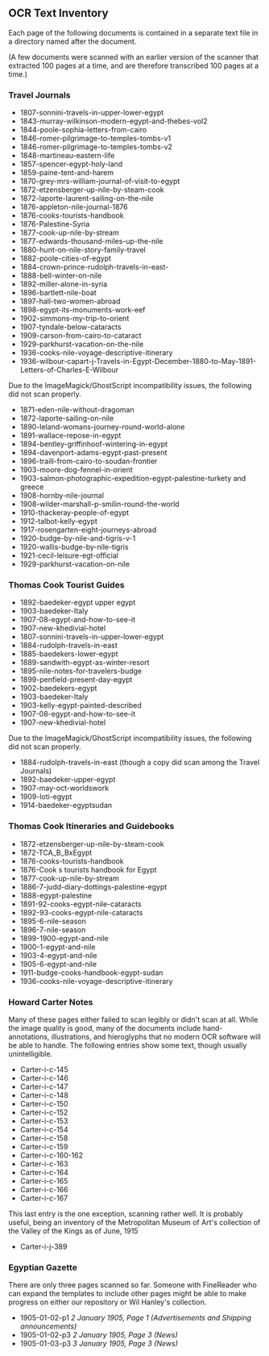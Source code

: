 ## OCR Text Inventory
Each page of the following documents is contained in a separate text file in a directory named after the document.

(A few documents were scanned with an earlier version of the scanner that extracted 100 pages at a time, and are therefore transcribed 100 pages at a time.)

### Travel Journals
* 1807-sonnini-travels-in-upper-lower-egypt
* 1843-murray-wilkinson-modern-egypt-and-thebes-vol2
* 1844-poole-sophia-letters-from-cairo
* 1846-romer-pilgrimage-to-temples-tombs-v1
* 1846-romer-pilgrimage-to-temples-tombs-v2
* 1848-martineau-eastern-life
* 1857-spencer-egypt-holy-land
* 1859-paine-tent-and-harem
* 1870-grey-mrs-william-journal-of-visit-to-egypt
* 1872-etzensberger-up-nile-by-steam-cook
* 1872-laporte-laurent-sailing-on-the-nile
* 1876-appleton-nile-journal-1876
* 1876-cooks-tourists-handbook
* 1876-Palestine-Syria
* 1877-cook-up-nile-by-stream
* 1877-edwards-thousand-miles-up-the-nile
* 1880-hunt-on-nile-story-family-travel
* 1882-poole-cities-of-egypt
* 1884-crown-prince-rudolph-travels-in-east-
* 1888-bell-winter-on-nile
* 1892-miller-alone-in-syria
* 1896-bartlett-nile-boat
* 1897-hall-two-women-abroad
* 1898-egypt-its-monuments-work-eef
* 1902-simmons-my-trip-to-orient
* 1907-tyndale-below-cataracts
* 1909-carson-from-cairo-to-cataract
* 1929-parkhurst-vacation-on-the-nile
* 1936-cooks-nile-voyage-descriptive-itinerary
* 1936-wilbour-capart-j-Travels-in-Egypt-December-1880-to-May-1891-Letters-of-Charles-E-Wilbour

Due to the ImageMagick/GhostScript incompatibility issues, the following did not scan properly.
* 1871-eden-nile-without-dragoman
* 1872-laporte-sailing-on-nile
* 1890-leland-womans-journey-round-world-alone
* 1891-wallace-repose-in-egypt
* 1894-bentley-griffinhoof-wintering-in-egypt
* 1894-davenport-adams-egypt-past-present
* 1896-traill-from-cairo-to-soudan-frontier
* 1903-moore-dog-fennel-in-orient
* 1903-salmon-photographic-expedition-egypt-palestine-turkety and greece
* 1908-hornby-nile-journal
* 1908-wilder-marshall-p-smilin-round-the-world
* 1910-thackeray-people-of-egypt
* 1912-talbot-kelly-egypt
* 1917-rosengarten-eight-journeys-abroad
* 1920-budge-by-nile-and-tigris-v-1
* 1920-wallis-budge-by-nile-tigris
* 1921-cecil-leisure-egt-official
* 1929-parkhurst-vacation-on-nile

### Thomas Cook Tourist Guides
* 1892-baedeker-egypt upper egypt
* 1903-baedeker-Italy
* 1907-08-egypt-and-how-to-see-it
* 1907-new-khedivial-hotel
* 1807-sonnini-travels-in-upper-lower-egypt
* 1884-rudolph-travels-in-east
* 1885-baedekers-lower-egypt
* 1889-sandwith-egypt-as-winter-resort
* 1895-nile-notes-for-travelers-budge
* 1899-penfield-present-day-egypt
* 1902-baedekers-egypt
* 1903-baedeker-Italy
* 1903-kelly-egypt-painted-described
* 1907-08-egypt-and-how-to-see-it
* 1907-new-khedivial-hotel

Due to the ImageMagick/GhostScript incompatibility issues, the following did not scan properly.
* 1884-rudolph-travels-in-east (though a copy did scan among the Travel Journals)
* 1892-baedeker-upper-egypt
* 1907-may-oct-worldswork
* 1909-loti-egypt
* 1914-baedeker-egyptsudan

### Thomas Cook Itineraries and Guidebooks
* 1872-etzensberger-up-nile-by-steam-cook
* 1872-TCA_B_BxEgypt
* 1876-cooks-tourists-handbook
* 1876-Cook s tourists handbook for Egypt
* 1877-cook-up-nile-by-stream
* 1886-7-judd-diary-dottings-palestine-egypt
* 1888-egypt-palestine
* 1891-92-cooks-egypt-nile-cataracts
* 1892-93-cooks-egypt-nile-cataracts
* 1895-6-nile-season
* 1896-7-nile-season
* 1899-1900-egypt-and-nile
* 1900-1-egypt-and-nile
* 1903-4-egypt-and-nile
* 1905-6-egypt-and-nile
* 1911-budge-cooks-handbook-egypt-sudan
* 1936-cooks-nile-voyage-descriptive-itinerary

### Howard Carter Notes
Many of these pages either failed to scan legibly or didn't scan at all. While the image quality is good, many of the documents include hand-annotations, illustrations, and hieroglyphs that no modern OCR software will be able to handle. The following entries show some text, though usually unintelligible.
* Carter-i-c-145
* Carter-i-c-146
* Carter-i-c-147
* Carter-i-c-148
* Carter-i-c-150
* Carter-i-c-152
* Carter-i-c-153
* Carter-i-c-154
* Carter-i-c-158
* Carter-i-c-159
* Carter-i-c-160-162
* Carter-i-c-163
* Carter-i-c-164
* Carter-i-c-165
* Carter-i-c-166
* Carter-i-c-167

This last entry is the one exception, scanning rather well. It is probably useful, being an inventory of the Metropolitan Museum of Art's collection of the Valley of the Kings as of June, 1915 
* Carter-i-j-389

### Egyptian Gazette
There are only three pages scanned so far. Someone with FineReader who can expand the templates to include other pages might be able to make progress on either our repository or Wil Hanley's collection.

* 1905-01-02-p1 _2 January 1905, Page 1 (Advertisements and Shipping announcements)_
* 1905-01-02-p3 _2 January 1905, Page 3 (News)_
* 1905-01-03-p3 _3 January 1905, Page 3 (News)_